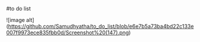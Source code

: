 #to do list

![image alt] (https://github.com/Samudhyatha/to_do_list/blob/e6e7b5a73ba4bd22c133e007f9973ece835fbb0d/Screenshot%20(147).png)
